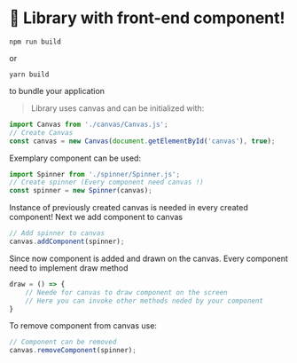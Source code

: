 # 🚀 Library with front-end component!
```
npm run build
```

or

```
yarn build
```

to bundle your application

>Library uses canvas and can be initialized with:
```javascript
import Canvas from './canvas/Canvas.js';
// Create Canvas
const canvas = new Canvas(document.getElementById('canvas'), true);
```
Exemplary component can be used:
```javascript
import Spinner from './spinner/Spinner.js';
// Create spinner (Every component need canvas !)
const spinner = new Spinner(canvas);
```
Instance of previously created canvas is needed in every created component!
Next we add component to canvas
```javascript
// Add spinner to canvas
canvas.addComponent(spinner);
```
Since now component is added and drawn on the canvas. Every component need to implement draw method
```javascript
draw = () => {
    // Neede for canvas to draw component on the screen
    // Here you can invoke other methods neded by your component
}
```
To remove component from canvas use:
```javascript
// Component can be removed
canvas.removeComponent(spinner);
```

